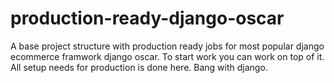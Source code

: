 # production-ready-django-oscar
A base project structure with production ready jobs for most popular django ecommerce framwork django oscar. To start work you can work on top of it. All setup needs for production is done here. Bang with django.
